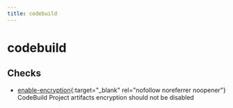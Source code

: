 ```yaml
---
title: codebuild
---
```


# codebuild

## Checks


- [enable-encryption](enable-encryption){:target="_blank" rel="nofollow noreferrer noopener"} CodeBuild Project artifacts encryption should not be disabled



